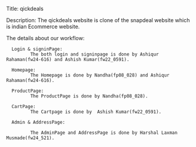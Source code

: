 Title: qickdeals

Description: The qickdeals website is clone of the snapdeal website which is indian Ecommerce website.

The details about our workflow:

      Login & signinPage:
             The both login and signinpage is done by Ashiqur Rahaman(fw24-616) and Ashish Kumar(fw22_0591).
      
      Homepage:
             The Homepage is done by Nandha(fp08_028) and Ashiqur Rahaman(fw24-616).
             
      ProductPage:
             The ProductPage is done by Nandha(fp08_028).
             
      CartPage:
             The Cartpage is done by  Ashish Kumar(fw22_0591).
      
      Admin & AddressPage:
      
             The AdminPage and AddressPage is done by Harshal Laxman Musmade(fw24_521).
